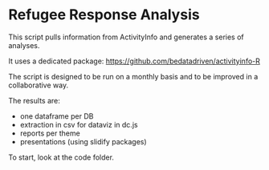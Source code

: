 Refugee Response Analysis
============

This script pulls information from ActivityInfo and generates a series of analyses.

It uses a dedicated package: https://github.com/bedatadriven/activityinfo-R


The script is designed to be run on a monthly basis and to be improved in a collaborative way.

The results are:

- one dataframe per DB 
- extraction in csv for dataviz in dc.js
- reports per theme
- presentations (using slidify packages)

To start, look at the code folder.
